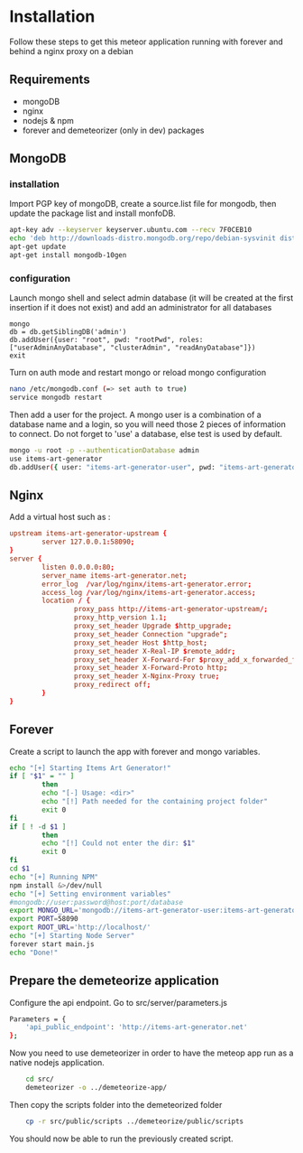 # Installation

Follow these steps to get this meteor application running  with forever and behind a nginx proxy on a debian

## Requirements ##

* mongoDB
* nginx
* nodejs & npm
* forever and demeteorizer (only in dev) packages

## MongoDB ##

### installation ###

Import PGP key of mongoDB, create a source.list file for mongodb, then update the package list and install monfoDB.

```sh
apt-key adv --keyserver keyserver.ubuntu.com --recv 7F0CEB10
echo 'deb http://downloads-distro.mongodb.org/repo/debian-sysvinit dist 10gen' | tee /etc/apt/sources.list.d/mongodb.list
apt-get update
apt-get install mongodb-10gen
```

### configuration ###

Launch mongo shell and select admin database (it will be created at the first insertion if it does not exist) and add an administrator for all databases

```
mongo
db = db.getSiblingDB('admin')
db.addUser({user: "root", pwd: "rootPwd", roles: ["userAdminAnyDatabase", "clusterAdmin", "readAnyDatabase"]})
exit
```

Turn on auth mode and restart mongo or reload mongo configuration

```sh
nano /etc/mongodb.conf (=> set auth to true)
service mongodb restart
```

Then add a user for the project. A mongo user is a combination of a database name and a login, so you will need those 2 pieces of information to connect.
Do not forget to 'use' a database, else test is used by default.

```sh
mongo -u root -p --authenticationDatabase admin
use items-art-generator
db.addUser({ user: "items-art-generator-user", pwd: "items-art-generator-password", roles: [ "readWrite", "userAdmin"] })
```

## Nginx ##

Add a virtual host such as :

```conf
upstream items-art-generator-upstream {
        server 127.0.0.1:58090;
}
server {
        listen 0.0.0.0:80;
        server_name items-art-generator.net;
        error_log  /var/log/nginx/items-art-generator.error;
        access_log /var/log/nginx/items-art-generator.access;
        location / {
                proxy_pass http://items-art-generator-upstream/;
                proxy_http_version 1.1;
                proxy_set_header Upgrade $http_upgrade;
                proxy_set_header Connection "upgrade";
                proxy_set_header Host $http_host;
                proxy_set_header X-Real-IP $remote_addr;
                proxy_set_header X-Forward-For $proxy_add_x_forwarded_for;
                proxy_set_header X-Forward-Proto http;
                proxy_set_header X-Nginx-Proxy true;
                proxy_redirect off;
        }
}
```

## Forever ##

Create a script to launch the app with forever and mongo variables.

```sh
echo "[+] Starting Items Art Generator!"
if [ "$1" = "" ]
        then
        echo "[-] Usage: <dir>"
        echo "[!] Path needed for the containing project folder"
        exit 0
fi
if [ ! -d $1 ]
        then
        echo "[!] Could not enter the dir: $1"
        exit 0
fi
cd $1
echo "[+] Running NPM"
npm install &>/dev/null
echo "[+] Setting environment variables"
#mongodb://user:password@host:port/database
export MONGO_URL='mongodb://items-art-generator-user:items-art-generator-password@127.0.0.1:27017/items-art-generator'
export PORT=58090
export ROOT_URL='http://localhost/'
echo "[+] Starting Node Server"
forever start main.js
echo "Done!"
```

## Prepare the demeteorize application ##

Configure the api endpoint. Go to src/server/parameters.js

```sh
Parameters = {
    'api_public_endpoint': 'http://items-art-generator.net'
};
```

Now you need to use demeteorizer in order to have the meteop app run as a native nodejs application.

```sh
    cd src/
    demeteorizer -o ../demeteorize-app/
```

Then copy the scripts folder into the demeteorized folder

```sh
    cp -r src/public/scripts ../demeteorize/public/scripts
```

You should now be able to run the previously created script.